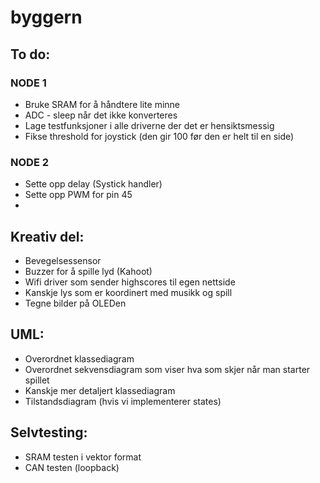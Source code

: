 # byggern

## To do:
### NODE 1
- Bruke SRAM for å håndtere lite minne
- ADC - sleep når det ikke konverteres
- Lage testfunksjoner i alle driverne der det er hensiktsmessig
- Fikse threshold for joystick (den gir 100 før den er helt til en side) 

### NODE 2
- Sette opp delay (Systick handler)
- Sette opp PWM for pin 45
- 

## Kreativ del: 
- Bevegelsessensor
- Buzzer for å spille lyd (Kahoot) 
- Wifi driver som sender highscores til egen nettside
- Kanskje lys som er koordinert med musikk og spill
- Tegne bilder på OLEDen


## UML:
- Overordnet klassediagram
- Overordnet sekvensdiagram som viser hva som skjer når man starter spillet 
- Kanskje mer detaljert klassediagram
- Tilstandsdiagram (hvis vi implementerer states) 

## Selvtesting:
- SRAM testen i vektor format
- CAN testen (loopback) 
